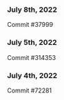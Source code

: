 ### July 8th, 2022

Commit #37999

### July 5th, 2022

Commit #314353


### July 4th, 2022

Commit #72281
